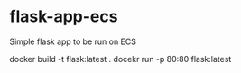 # flask-app-ecs
Simple flask app to be run on ECS

docker build -t flask:latest .
docekr run -p 80:80 flask:latest
